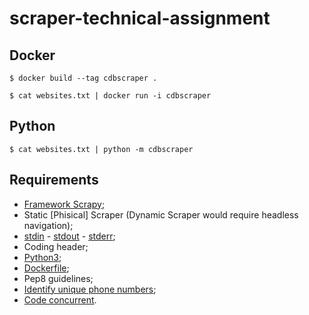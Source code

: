 # scraper-technical-assignment 

## Docker

	$ docker build --tag cdbscraper .

	$ cat websites.txt | docker run -i cdbscraper


## Python

    $ cat websites.txt | python -m cdbscraper

## Requirements

* [Framework Scrapy](cdbscraper/scrapy.cfg);
* Static [Phisical] Scraper (Dynamic Scraper would require headless navigation);
* [stdin](cdbscraper/__main__.py#L16) - [stdout](cdbscraper/cdbscraper/spiders/cdbspider.py#L55) - [stderr](cdbscraper/cdbscraper/settings.py#L20);
* Coding header;
* [Python3](Dockerfile#L1);
* [Dockerfile](Dockerfile);
* Pep8 guidelines;
* [Identify unique phone numbers](cdbscraper/cdbscraper/spiders/cdbspider.py#L52);
* [Code concurrent](cdbscraper/cdbscraper/settings.py#L38).